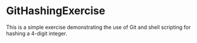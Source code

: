 # GitHashingExercise

This is a simple exercise demonstrating the use of Git and shell scripting for hashing a 4-digit integer.
